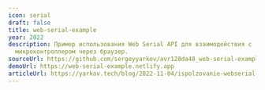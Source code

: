 ```yaml
---
icon: serial
draft: false
title: web-serial-example
year: 2022
description: Пример использования Web Serial API для взаимодействия с
  микроконтроллером через браузер.
sourceUrl: https://github.com/sergeyyarkov/avr128da48_web-serial-example
demoUrl: https://web-serial-example.netlify.app
articleUrl: https://yarkov.tech/blog/2022-11-04/ispolzovanie-webserial-api-dlya-obshcheniya-s-mikrokontrollerom/
---
```

